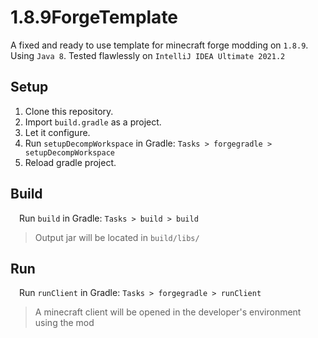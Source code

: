 # 1.8.9ForgeTemplate
A fixed and ready to use template for minecraft forge modding on `1.8.9`. Using `Java 8`. Tested flawlessly on `IntelliJ IDEA Ultimate 2021.2`

## Setup
1. Clone this repository.
2. Import `build.gradle` as a project.
3. Let it configure.
4. Run `setupDecompWorkspace` in Gradle: `Tasks > forgegradle > setupDecompWorkspace`
5. Reload gradle project.

## Build
&emsp;Run `build` in Gradle: `Tasks > build > build`
> Output jar will be located in `build/libs/`

## Run
&emsp;Run `runClient` in Gradle: `Tasks > forgegradle > runClient`
> A minecraft client will be opened in the developer's environment using the mod